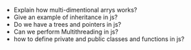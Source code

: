 * Explain how multi-dimentional arrys works?
* Give an example of inheritance in js?
* Do we have a trees and pointers in js?
* Can we perform Multithreading in js?
* how to define private and public classes and functions in js?
